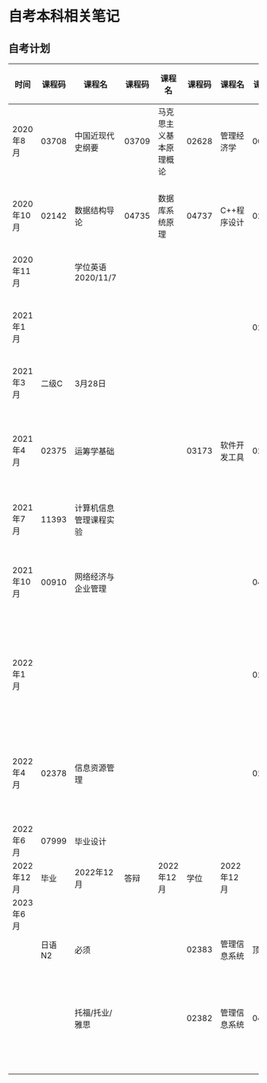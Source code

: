 # 自考本科相关笔记

## 自考计划

| 时间       | 课程码 | 课程名                 | 课程码 | 课程名                 | 课程码 | 课程名       | 课程码 | 课程名             |
| ---------- | ------ | ---------------------- | ------ | ---------------------- | ------ | ------------ | ------ | ------------------ |
| 2020年8月  | 03708  | 中国近现代史纲要       | 03709  | 马克思主义基本原理概论 | 02628  | 管理经济学   | 00015  | 英语(二)           |
| 2020年10月 | 02142  | 数据结构导论           | 04735  | 数据库系统原理         | 04737  | C++程序设计  | 02323  | 操作系统概论       |
| 2020年11月 |        | 学位英语 2020/11/7     |        |                        |        |              |        |                    |
| 2021年1月  |        |                        |        |                        |        |              | 02376  | 信息系统开发       |
| 2021年3月  | 二级C  | 3月28日                |        |                        |        |              |        |                    |
| 2021年4月  | 02375  | 运筹学基础             |        |                        | 03173  | 软件开发工具 | 02323  | 补考:操作系统概论  |
| 2021年7月  | 11393  | 计算机信息管理课程实验 |        |                        |        |              |        |                    |
| 2021年10月 | 00910  | 网络经济与企业管理     |        |                        |        |              | 04741  | 计算机网络原理     |
| 2022年1月  |        |                        |        |                        |        |              | 02376  | 补考:信息系统开发  |
| 2022年4月  | 02378  | 信息资源管理           |        |                        |        |              | 02323  | 补考:操作系统概论  |
| 2022年6月  | 07999  | 毕业设计               |        |                        |        |              |        |                    |
| 2022年12月 | 毕业   | 2022年12月             | 答辩   | 2022年12月             | 学位   | 2022年12月   |        |                    |
| 2023年6月  |        |                        |        |                        |        |              |        |                    |
|            |        |                        |        |                        |        |              |        |                    |
|            | 日语N2 | 必须                   |        |                        | 02383  | 管理信息系统 | 顶替   |                    |
|            |        | 托福/托业/雅思         |        |                        | 02382  | 管理信息系统 | 04757  | 信息系统开发与管理 |

